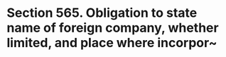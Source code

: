 # Section 565. Obligation to state name of foreign company, whether limited, and place where incorpor~

